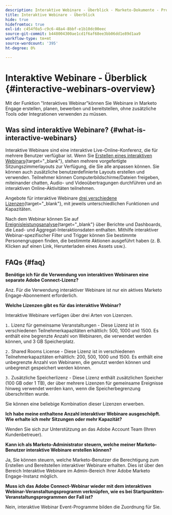 ```yaml
---
description: Interaktive Webinare - Überblick - Marketo-Dokumente - Produktdokumentation
title: Interaktive Webinare - Überblick
hide: true
hidefromtoc: true
exl-id: c454f0a5-c9c6-48a4-8bbf-e1b10dc00eec
source-git-commit: b448004300ae1cd1f6af68ee3bb06dd1e89d1aa9
workflow-type: tm+mt
source-wordcount: '395'
ht-degree: 0%

---
```


# Interaktive Webinare - Überblick {#interactive-webinars-overview}

Mit der Funktion &quot;Interaktives Webinar&quot;können Sie Webinare in Marketo Engage erstellen, planen, bewerben und bereitstellen, ohne zusätzliche Tools oder Integrationen verwenden zu müssen.

## Was sind interaktive Webinare? {#what-is-interactive-webinars}

Interaktive Webinare sind eine interaktive Live-Online-Konferenz, die für mehrere Benutzer verfügbar ist. Wenn Sie [Erstellen eines interaktiven Webinars](/help/marketo/product-docs/demand-generation/events/interactive-webinars/create-an-interactive-webinar.md){target="_blank"}, stehen mehrere vorgefertigte Sitzungszimmerlayouts zur Verfügung, die Sie alle anpassen können. Sie können auch zusätzliche benutzerdefinierte Layouts erstellen und verwenden. Teilnehmer können Computerbildschirme/Dateien freigeben, miteinander chatten, Audio- und Videoübertragungen durchführen und an interaktiven Online-Aktivitäten teilnehmen.

Angebote für interaktive Webinare [drei verschiedene Lizenzen](/help/marketo/product-docs/demand-generation/events/interactive-webinars/user-and-license-management.md){target="_blank"}, mit jeweils unterschiedlichen Funktionen und Kapazitäten.

Nach dem Webinar können Sie auf [Ereignisleistungsanalyse](/help/marketo/product-docs/demand-generation/events/interactive-webinars/event-workflows.md){target="_blank"} über Berichte und Dashboards, die Lead- und Aggregat-Interaktionsdaten enthalten. Mithilfe interaktiver Webinar-spezifischer Filter und Trigger können Sie bestimmte Personengruppen finden, die bestimmte Aktionen ausgeführt haben (z. B. Klicken auf einen Link, Herunterladen eines Assets usw.).

## FAQs {#faq}

**Benötige ich für die Verwendung von interaktiven Webinaren eine separate Adobe Connect-Lizenz?**

Anz. Für die Verwendung interaktiver Webinare ist nur ein aktives Marketo Engage-Abonnement erforderlich.

**Welche Lizenzen gibt es für das interaktive Webinar?**

Interaktive Webinare verfügen über drei Arten von Lizenzen.

`1.` Lizenz für gemeinsame Veranstaltungen - Diese Lizenz ist in verschiedenen Teilnehmerkapazitäten erhältlich: 500, 1000 und 1500. Es enthält eine begrenzte Anzahl von Webinaren, die verwendet werden können, und 3 GB Speicherplatz.

`2.` Shared Rooms License - Diese Lizenz ist in verschiedenen Teilnehmerkapazitäten erhältlich: 200, 500, 1000 und 1500. Es enthält eine unbegrenzte Anzahl von Webinaren, die genutzt werden können und unbegrenzt gespeichert werden können.

`3.` Zusätzliche Speicherlizenz - Diese Lizenz enthält zusätzlichen Speicher (100 GB oder 1 TB), der über mehrere Lizenzen für gemeinsame Ereignisse hinweg verwendet werden kann, wenn die Speicherbegrenzung überschritten wurde.

Sie können eine beliebige Kombination dieser Lizenzen erwerben.

**Ich habe meine enthaltene Anzahl interaktiver Webinare ausgeschöpft. Wie erhalte ich mehr Sitzungen oder mehr Kapazität?**

Wenden Sie sich zur Unterstützung an das Adobe Account Team (Ihren Kundenbetreuer).

**Kann ich als Marketo-Administrator steuern, welche meiner Marketo-Benutzer interaktive Webinare erstellen können?**

Ja, Sie können steuern, welche Marketo-Benutzer die Berechtigung zum Erstellen und Bereitstellen interaktiver Webinare erhalten. Dies ist über den Bereich Interaktive Webinare im Admin-Bereich Ihrer Adobe Marketo Engage-Instanz möglich.

**Muss ich das Adobe Connect-Webinar wieder mit dem interaktiven Webinar-Veranstaltungsprogramm verknüpfen, wie es bei Startpunkten-Veranstaltungsprogrammen der Fall ist?**

Nein, interaktive Webinar Event-Programme bilden die Zuordnung für Sie.
